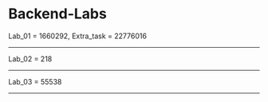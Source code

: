 # Backend-Labs

Lab_01 = 1660292, Extra_task = 22776016

---

Lab_02 = 218

---

Lab_03 = 55538

---


